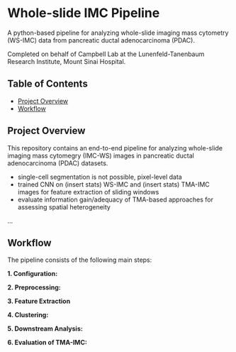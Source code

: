 # Whole-slide IMC Pipeline

A python-based pipeline for analyzing whole-slide imaging mass cytometry (WS-IMC) data from pancreatic ductal adenocarcinoma (PDAC). 

Completed on behalf of Campbell Lab at the Lunenfeld-Tanenbaum Research Institute, Mount Sinai Hospital.

## Table of Contents
- [Project Overview](#project-overview)
- [Workflow](#workflow)


## Project Overview

This repository contains an end-to-end pipeline for analyzing whole-slide imaging mass cytomegry (IMC-WS) images in pancreatic ductal adenocarcinoma (PDAC) datasets.

- single-cell segmentation is not possible, pixel-level data
- trained CNN on (insert stats) WS-IMC and (insert stats) TMA-IMC images for feature extraction of sliding windows
- evaluate information gain/adequacy of TMA-based approaches for assessing spatial heterogeneity

...

## Workflow

The pipeline consists of the following main steps:

**1. Configuration:**

**2. Preprocessing:**

**3. Feature Extraction**

**4. Clustering:**

**5. Downstream Analysis:**

**6. Evaluation of TMA-IMC:**